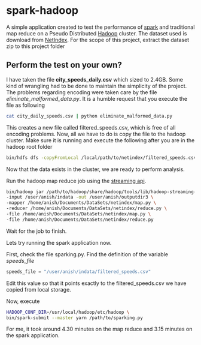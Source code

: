 # spark-hadoop
A simple application created to test the performance of [spark](http://spark.apache.org) and traditional map reduce on a Pseudo Distributed [Hadoop](http://hadoop.apache.org) cluster. The dataset used is download from [NetIndex](http://netindex.com). For the scope of this project, extract the dataset zip to this project folder

## Perform the test on your own?
I have taken the file **city_speeds_daily.csv** which sized to 2.4GB. Some kind of wrangling had to be done to maintain the simplicity of the project. The problems regarding encoding were taken care by the file *eliminate_malformed_data.py*. It is a humble request that you execute the file as following

```sh
cat city_daily_speeds.csv | python eliminate_malformed_data.py
```

This creates a new file called filtered_speeds.csv, which is free of all encoding problems. Now, all we have to do is copy the file to the hadoop cluster. Make sure it is running and execute the following after you are in the hadoop root folder

```sh
bin/hdfs dfs -copyFromLocal /local/path/to/netindex/filtered_speeds.csv /user/awesome/indata/filtered_speeds.csv
```
Now that the data exists in the cluster, we are ready to perform analysis.

Run the hadoop map reduce job using the [streaming api](https://hadoop.apache.org/docs/r2.7.0/hadoop-streaming/HadoopStreaming.html). 

```sh
bin/hadoop jar /path/to/hadoop/share/hadoop/tools/lib/hadoop-streaming-2.6.0.jar \
-input /user/anish/indata -out /user/anish/outputdir3 \
-mapper /home/anish/Documents/DataSets/netindex/map.py \
-reducer /home/anish/Documents/DataSets/netindex/reduce.py \
-file /home/anish/Documents/DataSets/netindex/map.py \
-file /home/anish/Documents/DataSets/netindex/reduce.py
```

Wait for the job to finish.

Lets try running the spark application now.

First, check the file sparking.py. Find the definition of the variable *speeds_file*
```python
speeds_file = "/user/anish/indata/filtered_speeds.csv"
```
Edit this value so that it points exactly to the filtered_speeds.csv we have copied from local storage.

Now, execute
```sh
HADOOP_CONF_DIR=/usr/local/hadoop/etc/hadoop \
bin/spark-submit --master yarn /path/to/sparking.py 
```
For me, it took around 4.30 minutes on the map reduce and 3.15 minutes on the spark application.
